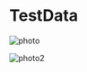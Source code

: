 # TestData

![photo](https://user-images.githubusercontent.com/113883664/196124899-41e2ed42-061e-4039-b3c1-d70ea0e4c7fd.jpg)

![photo2](https://user-images.githubusercontent.com/113883664/196124979-75632f0c-b2d0-48be-a2b3-c2ec62e796b9.jpg)
